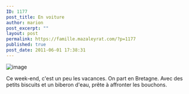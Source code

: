 ```yaml
---
ID: 1177
post_title: En voiture
author: marion
post_excerpt: ""
layout: post
permalink: https://famille.mazaleyrat.com/?p=1177
published: true
post_date: 2011-06-01 17:38:31
---
```

<img style="display:block;margin-right:auto;margin-left:auto;" alt="image" src="http://famille.mazaleyrat.com/wp-content/uploads/2011/06/wpid-IMAG0542.jpg" />

<p>Ce week-end, c'est un peu les vacances. On part en Bretagne. Avec des petits biscuits et un biberon d'eau, prête à affronter les bouchons.<br>
</p>